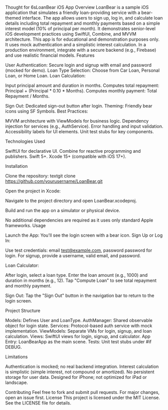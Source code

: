 Thought for 6sLoanBear iOS App
Overview
LoanBear is a sample iOS application that simulates a friendly loan-providing service with a bear-themed interface. The app allows users to sign up, log in, and calculate loan details including total repayment and monthly payments based on a simple interest model (10% of principal per month). It demonstrates senior-level iOS development practices using SwiftUI, Combine, and MVVM architecture.
This app is for educational and demonstration purposes only. It uses mock authentication and a simplistic interest calculation. In a production environment, integrate with a secure backend (e.g., Firebase) and use realistic financial models.
Features

User Authentication: Secure login and signup with email and password (mocked for demo).
Loan Type Selection: Choose from Car Loan, Personal Loan, or Home Loan.
Loan Calculation:

Input principal amount and duration in months.
Computes total repayment: Principal + (Principal * 0.10 * Months).
Computes monthly payment: Total Repayment / Months.


Sign Out: Dedicated sign-out button after login.
Theming: Friendly bear icons using SF Symbols.
Best Practices:

MVVM architecture with ViewModels for business logic.
Dependency injection for services (e.g., AuthService).
Error handling and input validation.
Accessibility labels for UI elements.
Unit test stubs for key components.



Technologies Used

SwiftUI for declarative UI.
Combine for reactive programming and publishers.
Swift 5+.
Xcode 15+ (compatible with iOS 17+).

Installation

Clone the repository:
textgit clone https://github.com/yourusername/LoanBear.git

Open the project in Xcode:

Navigate to the project directory and open LoanBear.xcodeproj.


Build and run the app on a simulator or physical device.

No additional dependencies are required as it uses only standard Apple frameworks.
Usage

Launch the App: You'll see the login screen with a bear icon.
Sign Up or Log In:

Use test credentials: email test@example.com, password password for login.
For signup, provide a username, valid email, and password.


Loan Calculator:

After login, select a loan type.
Enter the loan amount (e.g., 1000) and duration in months (e.g., 12).
Tap "Compute Loan" to see total repayment and monthly payment.


Sign Out: Tap the "Sign Out" button in the navigation bar to return to the login screen.

Project Structure

Models: Defines User and LoanType.
AuthManager: Shared observable object for login state.
Services: Protocol-based auth service with mock implementation.
ViewModels: Separate VMs for login, signup, and loan calculation.
Views: SwiftUI views for login, signup, and calculator.
App Entry: LoanBearApp as the main scene.
Tests: Unit test stubs under #if DEBUG.

Limitations

Authentication is mocked; no real backend integration.
Interest calculation is simplistic (simple interest, not compound or amortized).
No persistent storage for user data.
Designed for iPhone; not optimized for iPad or landscape.

Contributing
Feel free to fork and submit pull requests. For major changes, open an issue first.
License
This project is licensed under the MIT License. See the LICENSE file for details.

